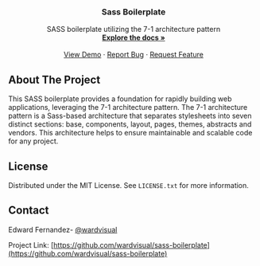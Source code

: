 <div align="center">
  <h3 align="center">Sass Boilerplate</h3>

  <p align="center">
    SASS boilerplate utilizing the 7-1 architecture pattern
    <br />
    <a href="https://github.com/wardvisual/sass-boilerplate"><strong>Explore the docs »</strong></a>
    <br />
    <br />
    <a href="https://github.com/wardvisual/sass-boilerplate">View Demo</a>
    ·
    <a href="https://github.com/wardvisual/sass-boilerplate/issues">Report Bug</a>
    ·
    <a href="https://github.com/wardvisual/sass-boilerplate/issues">Request Feature</a>
  </p>
</div>

## About The Project

This SASS boilerplate provides a foundation for rapidly building web applications, leveraging the 7-1 architecture pattern. The 7-1 architecture pattern is a Sass-based architecture that separates stylesheets into seven distinct sections: base, components, layout, pages, themes, abstracts and vendors. This architecture helps to ensure maintainable and scalable code for any project.

## License

Distributed under the MIT License. See `LICENSE.txt` for more information.

## Contact

Edward Fernandez- [@wardvisual](https://twitter.com/wardvisual)

Project Link: [https://github.com/wardvisual/sass-boilerplate](https://github.com/wardvisual/sass-boilerplate)
